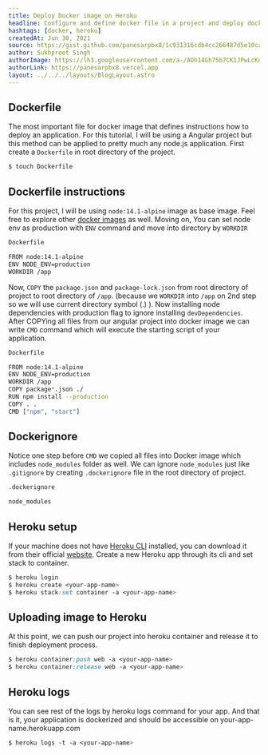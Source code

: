 ```yaml
---
title: Deploy Docker image on Heroku
headline: Configure and define docker file in a project and deploy docker container to heroku server
hashtags: [docker, heroku]
createdAt: Jun 30, 2021
source: https://gist.github.com/panesarpbx8/1c931316cdb4cc266487d5e10ca6f134
author: Sukhpreet Singh
authorImage: https://lh3.googleusercontent.com/a-/AOh14Gh75b7CK1JPwLcKqE8a-zJjwaEVGUreGuWl2nYZbw=s96-c
authorLink: https://panesarpbx8.vercel.app
layout: ../../../layouts/BlogLayout.astro
---
```


## Dockerfile

The most important file for docker image that defines instructions how to deploy an application. For this tutorial, I will be using a Angular project but this method can be applied to pretty much any node.js application. First create a `Dockerfile` in root directory of the project.

```bash
$ touch Dockerfile
```

## Dockerfile instructions

For this project, I will be using `node:14.1-alpine` image as base image. Feel free to explore other [docker images](https://hub.docker.com/search?q=&type=image) as well. Moving on, You can set node env as production with `ENV` command and move into directory by `WORKDIR`

```bash
Dockerfile

FROM node:14.1-alpine
ENV NODE_ENV=production
WORKDIR /app
```
Now, `COPY` the `package.json` and `package-lock.json` from root directory of project to root directory of `/app`. (because we `WORKDIR` into `/app` on 2nd step so we will use current directory symbol (.) ). Now installing node dependencies with production flag to ignore installing `devDependencies`. After COPYing all files from our angular project into docker image we can write `CMD` command which will execute the starting script of your application.

```bash
Dockerfile

FROM node:14.1-alpine
ENV NODE_ENV=production
WORKDIR /app
COPY package*.json ./
RUN npm install --production
COPY . .
CMD ["npm", "start"]
```

## Dockerignore

Notice one step before `CMD` we copied all files into Docker image which includes `node_modules` folder as well. We can ignore `node_modules` just like `.gitignore` by creating `.dockerignore` file in the root directory of project.

```bash
.dockerignore

node_modules
```

## Heroku setup

If your machine does not have [Heroku CLI](https://devcenter.heroku.com/articles/heroku-cli) installed, you can download it from their official [website](https://devcenter.heroku.com/articles/heroku-cli). Create a new Heroku app through its cli and set stack to container.

```css
$ heroku login
$ heroku create <your-app-name>
$ heroku stack:set container -a <your-app-name>
```

## Uploading image to Heroku

At this point, we can push our project into heroku container and release it to finish deployment process.

```css
$ heroku container:push web -a <your-app-name>
$ heroku container:release web -a <your-app-name>
```

## Heroku logs

You can see rest of the logs by heroku logs command for your app. And that is it, your application is dockerized and should be accessible on your-app-name.herokuapp.com

```css
$ heroku logs -t -a <your-app-name>
```

